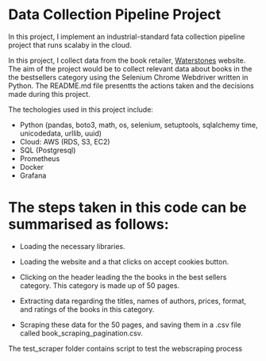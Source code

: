 # Data Collection Pipeline Project

In this project, I implement an industrial-standard fata collection pipeline project that runs scalaby in the cloud.

In this project, I collect data from the book retailer, [Waterstones](https://www.waterstones.com/)  website. The aim of the project would be to collect relevant data about books in the the bestsellers category using the Selenium Chrome Webdriver written in Python. The README.md file presentts the actions taken and the decisions made during this project.

The techologies used in this project include:
* Python (pandas, boto3, math, os, selenium, setuptools, sqlalchemy time, unicodedata, urllib, uuid)
* Cloud: AWS (RDS, S3, EC2)
* SQL (Postgresql)
* Prometheus
* Docker
* Grafana


# The steps taken in this code can be summarised as follows:
* Loading the necessary libraries.

* Loading the website and a that clicks on accept cookies button.

* Clicking on the header leading the the books in the best sellers category.
  This category is made up of 50 pages.
  
* Extracting data regarding the titles, names of authors, prices, format, and ratings of the books in this category.

* Scraping these data for the 50 pages, and saving them in a .csv file called book_scraping_pagination.csv.

The test_scraper folder contains script to test the webscraping process

